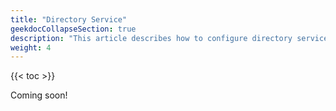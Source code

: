 ```yaml
---
title: "Directory Service"
geekdocCollapseSection: true
description: "This article describes how to configure directory services in the TrueNAS CLI Shell." 
weight: 4
---
```


{{< toc >}}

Coming soon!